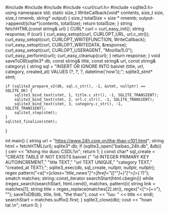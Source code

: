 #include <iostream>
#include <string>
#include <regex>
#include <curl/curl.h>
#include <sqlite3.h>
using namespace std;
static size_t WriteCallback(void* contents, size_t size, size_t nmemb, string* output) {
    size_t totalSize = size * nmemb;
    output->append((char*)contents, totalSize);
    return totalSize;
}
string fetchHTML(const string& url) {
    CURL* curl = curl_easy_init();
    string response;
    if (curl) {
        curl_easy_setopt(curl, CURLOPT_URL, url.c_str());
        curl_easy_setopt(curl, CURLOPT_WRITEFUNCTION, WriteCallback);
        curl_easy_setopt(curl, CURLOPT_WRITEDATA, &response);
        curl_easy_setopt(curl, CURLOPT_USERAGENT, "Mozilla/5.0");
        curl_easy_perform(curl);
        curl_easy_cleanup(curl);
    }
    return response;
}
void saveToDB(sqlite3* db, const string& title, const string& url, const string& category) {
    string sql = "INSERT OR IGNORE INTO baiviet (title, url, category, created_at) VALUES (?, ?, ?, datetime('now'));";
    sqlite3_stmt* stmt;

    if (sqlite3_prepare_v2(db, sql.c_str(), -1, &stmt, nullptr) == SQLITE_OK) {
        sqlite3_bind_text(stmt, 1, title.c_str(), -1, SQLITE_TRANSIENT);
        sqlite3_bind_text(stmt, 2, url.c_str(), -1, SQLITE_TRANSIENT);
        sqlite3_bind_text(stmt, 3, category.c_str(), -1, SQLITE_TRANSIENT);
        sqlite3_step(stmt);
    }
    sqlite3_finalize(stmt);
}

int main() {
    string url = "https://www.24h.com.vn/the-thao-c101.html";
    string html = fetchHTML(url);
    sqlite3* db;
    if (sqlite3_open("baibao_24h.db", &db)) {
        cerr << "khong mo duoc CSDL!\n";
        return 1;
    }
    const char* sql_create =
        "CREATE TABLE IF NOT EXISTS baiviet ("
        "id INTEGER PRIMARY KEY AUTOINCREMENT,"
        "title TEXT,"
        "url TEXT UNIQUE,"
        "category TEXT,"
        "created_at TEXT);";
    sqlite3_exec(db, sql_create, nullptr, nullptr, nullptr);
    regex pattern("<a[^>]*class=\"title_news\"[^>]*href=\"([^\"]+)\"[^>]*>(.*?)</a>");
    smatch matches;
    string::const_iterator searchStart(html.cbegin())
    while (regex_search(searchStart, html.cend(), matches, pattern)){
        string link = matches[1];
        string title = regex_replace(matches[2].str(), regex("<[^>]+>"), "");
        saveToDB(db, title, link, "the thao");
        cout << "luu: " << title << endl;
        searchStart = matches.suffix().first;
    }
    sqlite3_close(db);
    cout << "hoan tat.\n";
    return 0;
}
